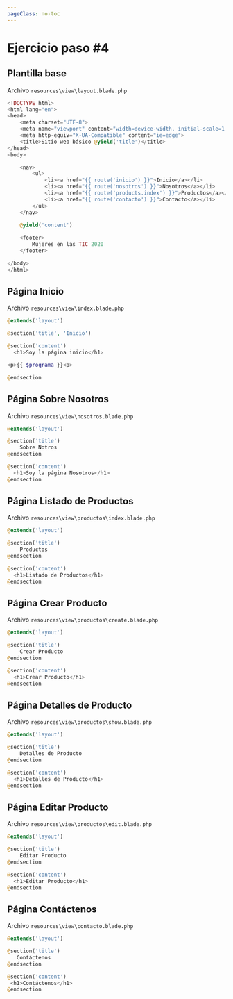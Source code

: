 ```yaml
---
pageClass: no-toc
---
```


# Ejercicio paso #4

## Plantilla base
Archivo `resources\view\layout.blade.php`

```php
<!DOCTYPE html>
<html lang="en">
<head>
    <meta charset="UTF-8">
    <meta name="viewport" content="width=device-width, initial-scale=1.0">
    <meta http-equiv="X-UA-Compatible" content="ie=edge">
    <title>Sitio web básico @yield('title')</title>
</head>
<body>

    <nav>
        <ul>
            <li><a href="{{ route('inicio') }}">Inicio</a></li>
            <li><a href="{{ route('nosotros') }}">Nosotros</a></li>
            <li><a href="{{ route('products.index') }}">Productos</a></li>
            <li><a href="{{ route('contacto') }}">Contacto</a></li>
        </ul>    
    </nav>
    
    @yield('content')

    <footer>
        Mujeres en las TIC 2020
    </footer>

</body>
</html>

```

## Página Inicio

Archivo `resources\view\index.blade.php`

```php
@extends('layout')

@section('title', 'Inicio')

@section('content')
  <h1>Soy la página inicio</h1>  

<p>{{ $programa }}<p>

@endsection
```

## Página Sobre Nosotros

Archivo `resources\view\nosotros.blade.php`

```php
@extends('layout')

@section('title')
    Sobre Notros
@endsection

@section('content')
  <h1>Soy la página Nosotros</h1>  
@endsection
```

## Página Listado de Productos

Archivo `resources\view\productos\index.blade.php`

```php
@extends('layout')

@section('title')
    Productos
@endsection

@section('content')
  <h1>Listado de Productos</h1>  
@endsection
```

## Página Crear Producto

Archivo `resources\view\productos\create.blade.php`

```php
@extends('layout')

@section('title')
    Crear Producto
@endsection

@section('content')
  <h1>Crear Producto</h1>  
@endsection
 ```

## Página Detalles de Producto

Archivo `resources\view\productos\show.blade.php`

```php
@extends('layout')

@section('title')
    Detalles de Producto
@endsection

@section('content')
  <h1>Detalles de Producto</h1>  
@endsection
```

## Página Editar Producto

Archivo `resources\view\productos\edit.blade.php`

```php
@extends('layout')

@section('title')
    Editar Producto
@endsection

@section('content')
  <h1>Editar Producto</h1>  
@endsection
 ```

## Página Contáctenos

Archivo `resources\view\contacto.blade.php`

 ```php
@extends('layout')

@section('title')
    Contáctenos
@endsection

@section('content')
  <h1>Contáctenos</h1>  
@endsection
 ```